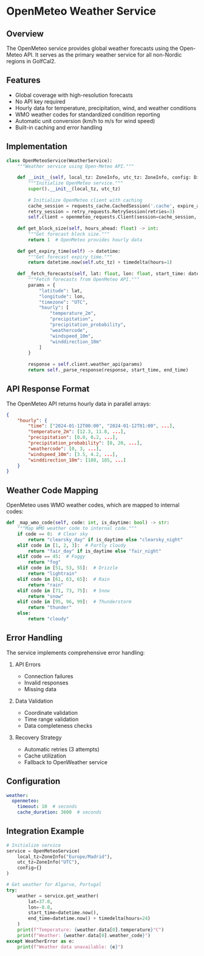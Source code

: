 # OpenMeteo Weather Service

## Overview

The OpenMeteo service provides global weather forecasts using the Open-Meteo API. It serves as the primary weather service for all non-Nordic regions in GolfCal2.

## Features

- Global coverage with high-resolution forecasts
- No API key required
- Hourly data for temperature, precipitation, wind, and weather conditions
- WMO weather codes for standardized condition reporting
- Automatic unit conversion (km/h to m/s for wind speed)
- Built-in caching and error handling

## Implementation

```python
class OpenMeteoService(WeatherService):
    """Weather service using Open-Meteo API."""
    
    def __init__(self, local_tz: ZoneInfo, utc_tz: ZoneInfo, config: Dict[str, Any]):
        """Initialize OpenMeteo service."""
        super().__init__(local_tz, utc_tz)
        
        # Initialize OpenMeteo client with caching
        cache_session = requests_cache.CachedSession('.cache', expire_after=3600)
        retry_session = retry_requests.RetrySession(retries=3)
        self.client = openmeteo_requests.Client(session=cache_session, retry_session=retry_session)
    
    def get_block_size(self, hours_ahead: float) -> int:
        """Get forecast block size."""
        return 1  # OpenMeteo provides hourly data
    
    def get_expiry_time(self) -> datetime:
        """Get forecast expiry time."""
        return datetime.now(self.utc_tz) + timedelta(hours=1)
    
    def _fetch_forecasts(self, lat: float, lon: float, start_time: datetime, end_time: datetime) -> List[WeatherData]:
        """Fetch forecasts from OpenMeteo API."""
        params = {
            "latitude": lat,
            "longitude": lon,
            "timezone": "UTC",
            "hourly": [
                "temperature_2m",
                "precipitation",
                "precipitation_probability",
                "weathercode",
                "windspeed_10m",
                "winddirection_10m"
            ]
        }
        
        response = self.client.weather_api(params)
        return self._parse_response(response, start_time, end_time)
```

## API Response Format

The OpenMeteo API returns hourly data in parallel arrays:

```json
{
    "hourly": {
        "time": ["2024-01-12T00:00", "2024-01-12T01:00", ...],
        "temperature_2m": [12.3, 11.8, ...],
        "precipitation": [0.0, 0.2, ...],
        "precipitation_probability": [0, 20, ...],
        "weathercode": [0, 3, ...],
        "windspeed_10m": [3.5, 4.2, ...],
        "winddirection_10m": [180, 185, ...]
    }
}
```

## Weather Code Mapping

OpenMeteo uses WMO weather codes, which are mapped to internal codes:

```python
def _map_wmo_code(self, code: int, is_daytime: bool) -> str:
    """Map WMO weather code to internal code."""
    if code == 0:  # Clear sky
        return "clearsky_day" if is_daytime else "clearsky_night"
    elif code in [1, 2, 3]:  # Partly cloudy
        return "fair_day" if is_daytime else "fair_night"
    elif code == 45:  # Foggy
        return "fog"
    elif code in [51, 53, 55]:  # Drizzle
        return "lightrain"
    elif code in [61, 63, 65]:  # Rain
        return "rain"
    elif code in [71, 73, 75]:  # Snow
        return "snow"
    elif code in [95, 96, 99]:  # Thunderstorm
        return "thunder"
    else:
        return "cloudy"
```

## Error Handling

The service implements comprehensive error handling:

1. API Errors
   - Connection failures
   - Invalid responses
   - Missing data

2. Data Validation
   - Coordinate validation
   - Time range validation
   - Data completeness checks

3. Recovery Strategy
   - Automatic retries (3 attempts)
   - Cache utilization
   - Fallback to OpenWeather service

## Configuration

```yaml
weather:
  openmeteo:
    timeout: 10  # seconds
    cache_duration: 3600  # seconds
```

## Integration Example

```python
# Initialize service
service = OpenMeteoService(
    local_tz=ZoneInfo("Europe/Madrid"),
    utc_tz=ZoneInfo("UTC"),
    config={}
)

# Get weather for Algarve, Portugal
try:
    weather = service.get_weather(
        lat=37.0,
        lon=-8.0,
        start_time=datetime.now(),
        end_time=datetime.now() + timedelta(hours=24)
    )
    print(f"Temperature: {weather.data[0].temperature}°C")
    print(f"Weather: {weather.data[0].weather_code}")
except WeatherError as e:
    print(f"Weather data unavailable: {e}")
``` 
